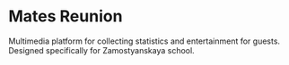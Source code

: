 # Mates Reunion
Multimedia platform for collecting statistics and entertainment for guests. Designed specifically for Zamostyanskaya school.
